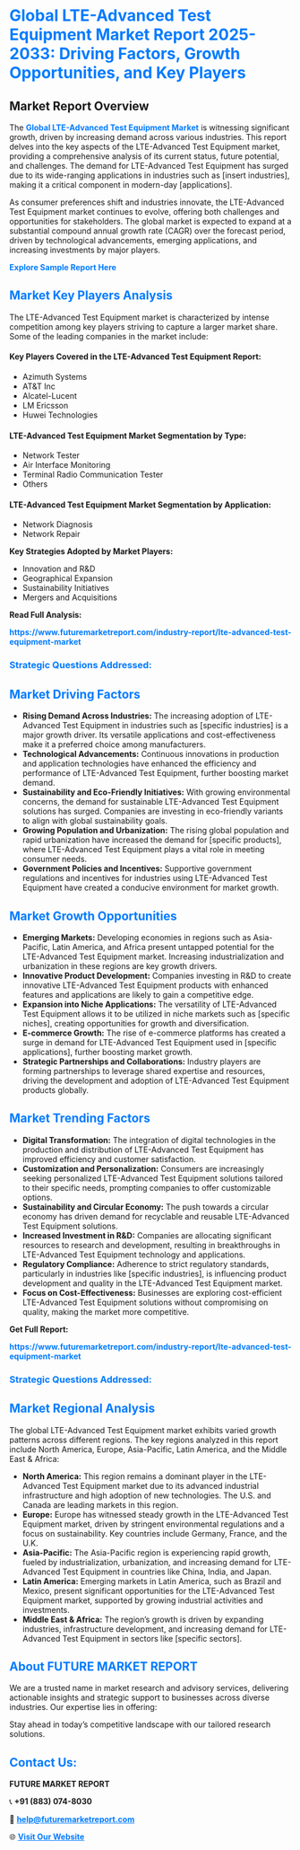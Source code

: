 <h1 style="color: #007BFF;">Global LTE-Advanced Test Equipment Market Report 2025-2033: Driving Factors, Growth Opportunities, and Key Players</h1>

<section id="overview">
<h2>Market Report Overview</h2>
<p>The <a href="https://www.futuremarketreport.com/industry-report/lte-advanced-test-equipment-market" style="color: #007BFF; text-decoration: none;"><strong>Global LTE-Advanced Test Equipment Market</strong></a> is witnessing significant growth, driven by increasing demand across various industries. This report delves into the key aspects of the LTE-Advanced Test Equipment market, providing a comprehensive analysis of its current status, future potential, and challenges. The demand for LTE-Advanced Test Equipment has surged due to its wide-ranging applications in industries such as [insert industries], making it a critical component in modern-day [applications].</p>
<p>As consumer preferences shift and industries innovate, the LTE-Advanced Test Equipment market continues to evolve, offering both challenges and opportunities for stakeholders. The global market is expected to expand at a substantial compound annual growth rate (CAGR) over the forecast period, driven by technological advancements, emerging applications, and increasing investments by major players.</p>
</section>

<section id="overview">
<p><a href="https://www.futuremarketreport.com/request-sample/reportId=84487" style="color: #007BFF; text-decoration: none;"><strong>Explore Sample Report Here</strong></a></p>
</section>

<section id="key-players">
<h2 style="color: #007BFF;">Market Key Players Analysis</h2>
<p>The LTE-Advanced Test Equipment market is characterized by intense competition among key players striving to capture a larger market share. Some of the leading companies in the market include:</p>
<h4>Key Players Covered in the LTE-Advanced Test Equipment Report:</h4>
<ul><li>Azimuth Systems</li><li>AT&amp;T Inc</li><li>Alcatel-Lucent</li><li>LM Ericsson</li><li>Huwei Technologies</li></ul>
<h4>LTE-Advanced Test Equipment Market Segmentation by Type:</h4>
<ul><li>Network Tester</li><li>Air Interface Monitoring</li><li>Terminal Radio Communication Tester</li><li>Others</li></ul>

<h4>LTE-Advanced Test Equipment Market Segmentation by Application:</h4>
<ul><li>Network Diagnosis</li><li>Network Repair</li></ul>
<p><strong>Key Strategies Adopted by Market Players:</strong></p>
<ul>
<li>Innovation and R&D</li>
<li>Geographical Expansion</li>
<li>Sustainability Initiatives</li>
<li>Mergers and Acquisitions</li>
</ul>
</section>

<section>
<p><strong>Read Full Analysis: </strong></p><a href="https://www.futuremarketreport.com/industry-report/lte-advanced-test-equipment-market" style="color: #007BFF; text-decoration: none;"><strong>https://www.futuremarketreport.com/industry-report/lte-advanced-test-equipment-market</strong></a>
<h3 style="color: #007BFF;">Strategic Questions Addressed:</h3>
</section>

<section id="driving-factors">
<h2 style="color: #007BFF;">Market Driving Factors</h2>
<ul>
<li><strong>Rising Demand Across Industries:</strong> The increasing adoption of LTE-Advanced Test Equipment in industries such as [specific industries] is a major growth driver. Its versatile applications and cost-effectiveness make it a preferred choice among manufacturers.</li>
<li><strong>Technological Advancements:</strong> Continuous innovations in production and application technologies have enhanced the efficiency and performance of LTE-Advanced Test Equipment, further boosting market demand.</li>
<li><strong>Sustainability and Eco-Friendly Initiatives:</strong> With growing environmental concerns, the demand for sustainable LTE-Advanced Test Equipment solutions has surged. Companies are investing in eco-friendly variants to align with global sustainability goals.</li>
<li><strong>Growing Population and Urbanization:</strong> The rising global population and rapid urbanization have increased the demand for [specific products], where LTE-Advanced Test Equipment plays a vital role in meeting consumer needs.</li>
<li><strong>Government Policies and Incentives:</strong> Supportive government regulations and incentives for industries using LTE-Advanced Test Equipment have created a conducive environment for market growth.</li>
</ul>
</section>

<section id="growth-opportunities">
<h2 style="color: #007BFF;">Market Growth Opportunities</h2>
<ul>
<li><strong>Emerging Markets:</strong> Developing economies in regions such as Asia-Pacific, Latin America, and Africa present untapped potential for the LTE-Advanced Test Equipment market. Increasing industrialization and urbanization in these regions are key growth drivers.</li>
<li><strong>Innovative Product Development:</strong> Companies investing in R&D to create innovative LTE-Advanced Test Equipment products with enhanced features and applications are likely to gain a competitive edge.</li>
<li><strong>Expansion into Niche Applications:</strong> The versatility of LTE-Advanced Test Equipment allows it to be utilized in niche markets such as [specific niches], creating opportunities for growth and diversification.</li>
<li><strong>E-commerce Growth:</strong> The rise of e-commerce platforms has created a surge in demand for LTE-Advanced Test Equipment used in [specific applications], further boosting market growth.</li>
<li><strong>Strategic Partnerships and Collaborations:</strong> Industry players are forming partnerships to leverage shared expertise and resources, driving the development and adoption of LTE-Advanced Test Equipment products globally.</li>
</ul>
</section>

<section id="trending-factors">
<h2 style="color: #007BFF;">Market Trending Factors</h2>
<ul>
<li><strong>Digital Transformation:</strong> The integration of digital technologies in the production and distribution of LTE-Advanced Test Equipment has improved efficiency and customer satisfaction.</li>
<li><strong>Customization and Personalization:</strong> Consumers are increasingly seeking personalized LTE-Advanced Test Equipment solutions tailored to their specific needs, prompting companies to offer customizable options.</li>
<li><strong>Sustainability and Circular Economy:</strong> The push towards a circular economy has driven demand for recyclable and reusable LTE-Advanced Test Equipment solutions.</li>
<li><strong>Increased Investment in R&D:</strong> Companies are allocating significant resources to research and development, resulting in breakthroughs in LTE-Advanced Test Equipment technology and applications.</li>
<li><strong>Regulatory Compliance:</strong> Adherence to strict regulatory standards, particularly in industries like [specific industries], is influencing product development and quality in the LTE-Advanced Test Equipment market.</li>
<li><strong>Focus on Cost-Effectiveness:</strong> Businesses are exploring cost-efficient LTE-Advanced Test Equipment solutions without compromising on quality, making the market more competitive.</li>
</ul>
</section>

<section>
<p><strong>Get Full Report: </strong></p><a href="https://www.futuremarketreport.com/industry-report/lte-advanced-test-equipment-market" style="color: #007BFF; text-decoration: none;"><strong>https://www.futuremarketreport.com/industry-report/lte-advanced-test-equipment-market</strong></a>
<h3 style="color: #007BFF;">Strategic Questions Addressed:</h3>
</section>


<section id="regional-analysis">
<h2 style="color: #007BFF;">Market Regional Analysis</h2>
<p>The global LTE-Advanced Test Equipment market exhibits varied growth patterns across different regions. The key regions analyzed in this report include North America, Europe, Asia-Pacific, Latin America, and the Middle East & Africa:</p>
<ul>
<li><strong>North America:</strong> This region remains a dominant player in the LTE-Advanced Test Equipment market due to its advanced industrial infrastructure and high adoption of new technologies. The U.S. and Canada are leading markets in this region.</li>
<li><strong>Europe:</strong> Europe has witnessed steady growth in the LTE-Advanced Test Equipment market, driven by stringent environmental regulations and a focus on sustainability. Key countries include Germany, France, and the U.K.</li>
<li><strong>Asia-Pacific:</strong> The Asia-Pacific region is experiencing rapid growth, fueled by industrialization, urbanization, and increasing demand for LTE-Advanced Test Equipment in countries like China, India, and Japan.</li>
<li><strong>Latin America:</strong> Emerging markets in Latin America, such as Brazil and Mexico, present significant opportunities for the LTE-Advanced Test Equipment market, supported by growing industrial activities and investments.</li>
<li><strong>Middle East & Africa:</strong> The region’s growth is driven by expanding industries, infrastructure development, and increasing demand for LTE-Advanced Test Equipment in sectors like [specific sectors].</li>
</ul>
</section>

<footer>
<h2 style="color: #007BFF;">About FUTURE MARKET REPORT</h2>
<p>We are a trusted name in market research and advisory services, delivering actionable insights and strategic support to businesses across diverse industries. Our expertise lies in offering:</p>

<p>Stay ahead in today’s competitive landscape with our tailored research solutions.</p>

<h2 style="color: #007BFF;">Contact Us:</h2>
<p><strong>FUTURE MARKET REPORT</strong></p>
<p>📞 <strong>+91 (883) 074-8030</strong></p>
<p>📧 <strong><a href="mailto:help@futuremarketreport.com" style="color: #007BFF;">help@futuremarketreport.com</a></strong></p>
<p>🌐 <strong><a href="https://www.futuremarketreport.com/" style="color: #007BFF;">Visit Our Website</a></strong></p>
</footer>